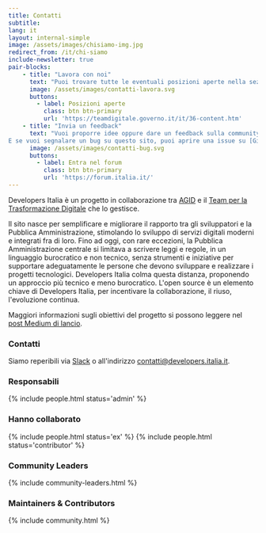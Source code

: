 ```yaml
---
title: Contatti
subtitle: 
lang: it
layout: internal-simple
image: /assets/images/chisiamo-img.jpg
redirect_from: /it/chi-siamo
include-newsletter: true
pair-blocks:
    - title: "Lavora con noi"
      text: "Puoi trovare tutte le eventuali posizioni aperte nella sezione [Lavora con noi](https://teamdigitale.governo.it/it/36-content.htm) del Team per la Trasformazione Digitale."
      image: /assets/images/contatti-lavora.svg
      buttons:
        - label: Posizioni aperte
          class: btn btn-primary
          url: 'https://teamdigitale.governo.it/it/36-content.htm'
    - title: "Invia un feedback"
      text: "Vuoi proporre idee oppure dare un feedback sulla community? C'è un'apposita sezione nel [forum](https://forum.italia.it/c/community-feedback).<br>
E se vuoi segnalare un bug su questo sito, puoi aprire una issue su [GitHub](https://github.com/italia/developers.italia.it)."
      image: /assets/images/contatti-bug.svg
      buttons:
        - label: Entra nel forum
          class: btn btn-primary
          url: 'https://forum.italia.it/'
---
```


Developers Italia è un progetto in collaborazione tra [AGID](https://www.agid.gov.it/) e il [Team per la Trasformazione Digitale](https://teamdigitale.governo.it/) che lo gestisce.

Il sito nasce per semplificare e migliorare il rapporto tra gli sviluppatori e la Pubblica Amministrazione, stimolando lo sviluppo di servizi digitali moderni e integrati fra di loro.
Fino ad oggi, con rare eccezioni, la Pubblica Amministrazione centrale si limitava a scrivere leggi e regole, in un linguaggio burocratico e non tecnico, senza strumenti e iniziative per supportare adeguatamente le persone che devono sviluppare e realizzare i progetti tecnologici. Developers Italia colma questa distanza, proponendo un approccio più tecnico e meno burocratico.
L'open source è un elemento chiave di Developers Italia, per incentivare la collaborazione, il riuso, l'evoluzione continua.

Maggiori informazioni sugli obiettivi del progetto si possono leggere nel [post Medium di lancio](https://medium.com/team-per-la-trasformazione-digitale/developers-italia-comunita-sviluppatori-servizi-pubblici-digitali-pubblica-amministrazione-57b0cfab4c00).

### Contatti

Siamo reperibili via [Slack](https://slack.developers.italia.it/) o all'indirizzo [contatti@developers.italia.it](mailto:contatti@developers.italia.it).

### Responsabili

{% include people.html status='admin' %}

### Hanno collaborato

{% include people.html status='ex' %}
{% include people.html status='contributor' %}

### Community Leaders

{% include community-leaders.html %}

### Maintainers & Contributors

{% include community.html %}
